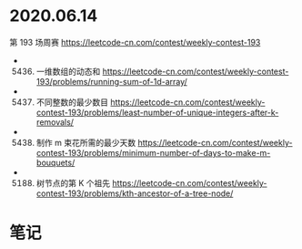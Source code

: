 
# 2020.06.14

第 193 场周赛 https://leetcode-cn.com/contest/weekly-contest-193
- 5436. 一维数组的动态和 https://leetcode-cn.com/contest/weekly-contest-193/problems/running-sum-of-1d-array/
- 5437. 不同整数的最少数目 https://leetcode-cn.com/contest/weekly-contest-193/problems/least-number-of-unique-integers-after-k-removals/
- 5438. 制作 m 束花所需的最少天数 https://leetcode-cn.com/contest/weekly-contest-193/problems/minimum-number-of-days-to-make-m-bouquets/
- 5188. 树节点的第 K 个祖先 https://leetcode-cn.com/contest/weekly-contest-193/problems/kth-ancestor-of-a-tree-node/

# 笔记
